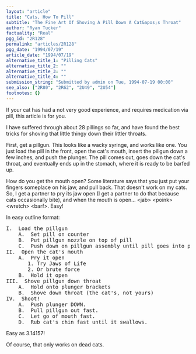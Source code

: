 ```yaml
---
layout: "article"
title: "Cats, How To Pill"
subtitle: "The Fine Art Of Shoving A Pill Down A Cat&apos;s Throat"
author: "Ryan Tucker"
factuality: "Real"
pgg_id: "2R128"
permalink: "articles/2R128"
pgg_date: "1994/07/19"
article_date: "1994/07/19"
alternative_title_1: "Pilling Cats"
alternative_title_2: ""
alternative_title_3: ""
alternative_title_4: ""
submission_string: "Submitted by admin on Tue, 1994-07-19 00:00"
see_also: ["2R80", "2R62", "2U49", "2U54"]
footnotes: {}
---
```

<div>
<p>If your cat has had a not very good experience, and requires medication via pill, this article is for you.</p>
<p>I have suffered through about 28 pillings so far, and have found the best tricks for shoving that little thingy down their littler throats.</p>
<p>First, get a pillgun. This looks like a wacky syringe, and works like one. You just load the pill in the front, open the cat's mouth, insert the pillgun down a few inches, and push the plunger. The pill comes out, goes down the cat's throat, and eventually ends up in the stomach, where it is ready to be barfed up.</p>
<p>How do you get the mouth open? Some literature says that you just put your fingers someplace on his jaw, and pull back. That doesn't work on my cats. So, I get a partner to pry its jaw open (I get a partner to do that because cats occasionally bite), and when the mouth is open... &lt;jab&gt; &lt;poink&gt; &lt;wretch&gt; &lt;barf&gt;. Easy!</p>
<p>In easy outline format:</p>
<pre>
I.  Load the pillgun
    A.  Set pill on counter
    B.  Put pillgun nozzle on top of pill
    C.  Push down on pillgun assembly until pill goes into pillgun barrel
II.  Open the cat's mouth
    A.  Pry it open
       1. Try Jaws of Life
       2. Or brute force
    B.  Hold it open
III.  Shove pillgun down throat
    A.  Hold onto plunger brackets
    B.  Shove down throat (the cat's, not yours)
IV.  Shoot!
    A.  Push plunger DOWN.
    B.  Pull pillgun out fast.
    C.  Let go of mouth fast.
    D.  Rub cat's chin fast until it swallows.
</pre>
<p>Easy as 3.14157!</p>
<p>Of course, that only works on dead cats.</p>
</div>
